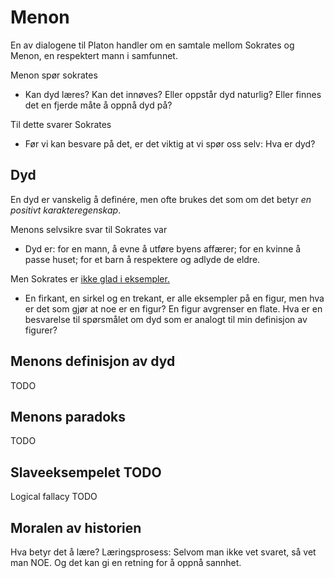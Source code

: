 Menon
=====
En av dialogene til Platon handler om en samtale mellom Sokrates og Menon, en
respektert mann i samfunnet.

Menon spør sokrates

- Kan dyd læres? Kan det innøves? Eller oppstår dyd naturlig?
  Eller finnes det en fjerde måte å oppnå dyd på?

Til dette svarer Sokrates

- Før vi kan besvare på det, er det viktig at vi spør oss selv:
  Hva er dyd?

Dyd
---
En dyd er vanskelig å definére, men ofte brukes det som om det
betyr *en positivt karakteregenskap*.

Menons selvsikre svar til Sokrates var

- Dyd er: for en mann, å evne å utføre byens affærer; for en kvinne å passe
  huset; for et barn å respektere og adlyde de eldre.

Men Sokrates er [ikke glad i eksempler.](http://existentialcomics.com/comic/153)

- En firkant, en sirkel og en trekant, er alle eksempler på en figur, men hva
  er det som gjør at noe er en figur? En figur avgrenser en flate.
  Hva er en besvarelse til spørsmålet om dyd som er analogt til min
  definisjon av figurer?

Menons definisjon av dyd
------------------------
TODO

Menons paradoks
---------------
TODO

Slaveeksempelet TODO
---------------
Logical fallacy TODO

Moralen av historien
--------------------
Hva betyr det å lære?
Læringsprosess: Selvom man ikke vet svaret, så vet man NOE.
Og det kan gi en retning for å oppnå sannhet.
